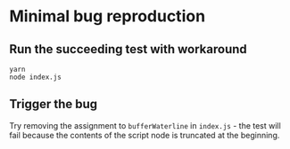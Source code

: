 # Minimal bug reproduction

## Run the succeeding test with workaround
```shell
yarn
node index.js
```

## Trigger the bug
Try removing the assignment to `bufferWaterline` in `index.js` - the test will fail because the contents of the script node is truncated at the beginning.

